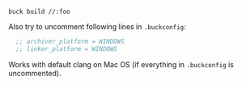 ``buck build //:foo``

Also try to uncomment following lines in `.buckconfig`:

``` ini
  ;; archiver_platform = WINDOWS
  ;; linker_platform = WINDOWS
```

Works with default clang on Mac OS (if everything in `.buckconfig` is
uncommented).
